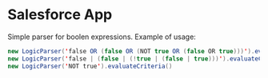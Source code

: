 # Salesforce App
Simple parser for boolen expressions. Example of usage: 
```java
new LogicParser('false OR (false OR (NOT true OR (false OR true)))').evaluateCriteria()
new LogicParser('false | (false | (!true | (false | true)))').evaluateCriteria()
new LogicParser('NOT true').evaluateCriteria()
```

